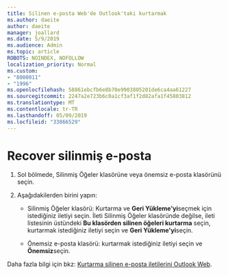 ```yaml
---
title: Silinen e-posta Web'de Outlook'taki kurtarmak
ms.author: daeite
author: daeite
manager: joallard
ms.date: 5/9/2019
ms.audience: Admin
ms.topic: article
ROBOTS: NOINDEX, NOFOLLOW
localization_priority: Normal
ms.custom:
- "8000011"
- "1996"
ms.openlocfilehash: 58861ebcfb6e8b70e9903805201de6ca4aa61227
ms.sourcegitcommit: 2247a2e723b6c0a1cf3af1f2d82afa1f45803812
ms.translationtype: MT
ms.contentlocale: tr-TR
ms.lasthandoff: 05/09/2019
ms.locfileid: "33866529"
---
```

# <a name="recover-deleted-email"></a>Recover silinmiş e-posta

1. Sol bölmede, Silinmiş Öğeler klasörüne veya önemsiz e-posta klasörünü seçin.

2. Aşağıdakilerden birini yapın:

    - Silinmiş Öğeler klasörü: Kurtarma ve **Geri Yükleme'yi**seçmek için istediğiniz iletiyi seçin. İleti Silinmiş Öğeler klasöründe değilse, ileti listesinin üstündeki **Bu klasörden silinen öğeleri kurtarma** seçin, kurtarmak istediğiniz iletiyi seçin ve **Geri Yükleme'yi**seçin.

    - Önemsiz e-posta klasörü: kurtarmak istediğiniz iletiyi seçin ve **Önemsiz**seçin.

Daha fazla bilgi için bkz: [Kurtarma silinen e-posta iletilerini Outlook Web](https://support.office.com/article/a8ca78ac-4721-4066-95dd-571842e9fb11).